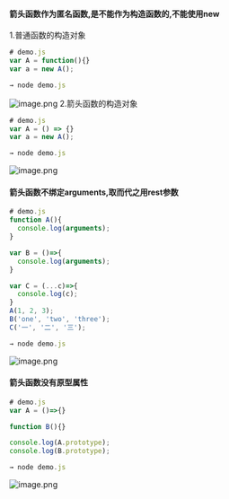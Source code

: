 #### 箭头函数作为匿名函数,是不能作为构造函数的,不能使用new
1.普通函数的构造对象
```javascript
# demo.js
var A = function(){}
var a = new A();

→ node demo.js
```
![image.png](http://upload-images.jianshu.io/upload_images/9008880-ffccdde51560bf93.png?imageMogr2/auto-orient/strip%7CimageView2/2/w/1240)
2.箭头函数的构造对象
```javascript
# demo.js
var A = () => {}
var a = new A();

→ node demo.js
```
![image.png](http://upload-images.jianshu.io/upload_images/9008880-fd2a3a148ee10f3b.png?imageMogr2/auto-orient/strip%7CimageView2/2/w/1240)
#### 箭头函数不绑定arguments,取而代之用rest参数
```javascript
# demo.js
function A(){
  console.log(arguments);
}

var B = ()=>{
  console.log(arguments);
}

var C = (...c)=>{
  console.log(c);
}
A(1, 2, 3);
B('one', 'two', 'three');
C('一', '二', '三');

→ node demo.js
```
![image.png](http://upload-images.jianshu.io/upload_images/9008880-77f26552f08cb00c.png?imageMogr2/auto-orient/strip%7CimageView2/2/w/1240)
#### 箭头函数没有原型属性
```javascript
# demo.js
var A = ()=>{}

function B(){}

console.log(A.prototype);
console.log(B.prototype);

→ node demo.js
```
![image.png](http://upload-images.jianshu.io/upload_images/9008880-94e1fb0d6a146cf6.png?imageMogr2/auto-orient/strip%7CimageView2/2/w/1240)

